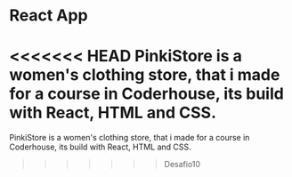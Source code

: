 # React App 

<<<<<<< HEAD
PinkiStore is a women's clothing store, that i made for a course in Coderhouse, its build with React, HTML and CSS.
=======
PinkiStore is a women's clothing store, that i made for a course in Coderhouse, its build with React, HTML and CSS.
>>>>>>> Desafio10
